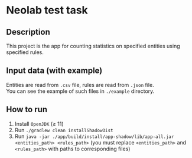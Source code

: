 # Neolab test task

## Description

This project is the app for counting statistics on specified entities
using specified rules.

## Input data (with example)

Entities are read from `.csv` file, rules are read from `.json` file.\
You can see the example of such files in `./example` directory.

## How to run

1. Install `OpenJDK` (≥ 11)
2. Run `./gradlew clean installShadowDist`
3. Run `java -jar ./app/build/install/app-shadow/lib/app-all.jar <entities_path> <rules_path>`
(you must replace `<entities_path>` and `<rules_path>` with paths to corresponding files)
